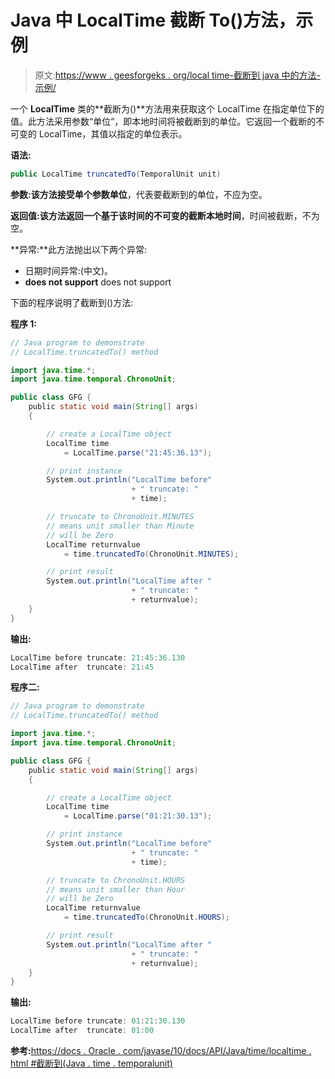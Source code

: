 # Java 中 LocalTime 截断 To()方法，示例

> 原文:[https://www . geesforgeks . org/local time-截断到 java 中的方法-示例/](https://www.geeksforgeeks.org/localtime-truncatedto-method-in-java-with-examples/)

一个 **LocalTime** 类的**截断为()**方法用来获取这个 LocalTime 在指定单位下的值。此方法采用参数“单位”，即本地时间将被截断到的单位。它返回一个截断的不可变的 LocalTime，其值以指定的单位表示。

**语法:**

```java
public LocalTime truncatedTo(TemporalUnit unit)

```

**参数:**该方法接受单个参数**单位**，代表要截断到的单位，不应为空。

**返回值:**该方法返回一个基于该时间的**不可变的截断本地时间**，时间被截断，不为空。

**异常:**此方法抛出以下两个异常:

*   日期时间异常:(中文)。
*   **does not support** does not support

下面的程序说明了截断到()方法:

**程序 1:**

```java
// Java program to demonstrate
// LocalTime.truncatedTo() method

import java.time.*;
import java.time.temporal.ChronoUnit;

public class GFG {
    public static void main(String[] args)
    {

        // create a LocalTime object
        LocalTime time
            = LocalTime.parse("21:45:36.13");

        // print instance
        System.out.println("LocalTime before"
                           + " truncate: "
                           + time);

        // truncate to ChronoUnit.MINUTES
        // means unit smaller than Minute
        // will be Zero
        LocalTime returnvalue
            = time.truncatedTo(ChronoUnit.MINUTES);

        // print result
        System.out.println("LocalTime after "
                           + " truncate: "
                           + returnvalue);
    }
}
```

**输出:**

```java
LocalTime before truncate: 21:45:36.130
LocalTime after  truncate: 21:45

```

**程序二:**

```java
// Java program to demonstrate
// LocalTime.truncatedTo() method

import java.time.*;
import java.time.temporal.ChronoUnit;

public class GFG {
    public static void main(String[] args)
    {

        // create a LocalTime object
        LocalTime time
            = LocalTime.parse("01:21:30.13");

        // print instance
        System.out.println("LocalTime before"
                           + " truncate: "
                           + time);

        // truncate to ChronoUnit.HOURS
        // means unit smaller than Hour
        // will be Zero
        LocalTime returnvalue
            = time.truncatedTo(ChronoUnit.HOURS);

        // print result
        System.out.println("LocalTime after "
                           + " truncate: "
                           + returnvalue);
    }
}
```

**输出:**

```java
LocalTime before truncate: 01:21:30.130
LocalTime after  truncate: 01:00

```

**参考:**[https://docs . Oracle . com/javase/10/docs/API/Java/time/localtime . html #截断到(Java . time . temporalunit)](https://docs.oracle.com/javase/10/docs/api/java/time/LocalTime.html#truncatedTo(java.time.temporal.TemporalUnit))